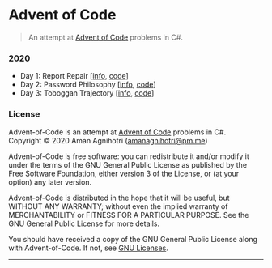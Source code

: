 # Advent of Code

> An attempt at [Advent of Code](https://adventofcode.com/) problems in C#.

### 2020

- Day 1: Report Repair [[info](https://adventofcode.com/2020/day/1), [code](/src/ReportRepair)]
- Day 2: Password Philosophy [[info](https://adventofcode.com/2020/day/2), [code](/src/PasswordPhilosophy)]
- Day 3: Toboggan Trajectory [[info](https://adventofcode.com/2020/day/3), [code](/src/TobogganTrajectory)]

### License

Advent-of-Code is an attempt at [Advent of Code](https://adventofcode.com/) problems in C#.  
Copyright © 2020  Aman Agnihotri (amanagnihotri@pm.me)

Advent-of-Code is free software: you can redistribute it and/or modify
it under the terms of the GNU General Public License as published
by the Free Software Foundation, either version 3 of the License, or
(at your option) any later version.

Advent-of-Code is distributed in the hope that it will be useful,
but WITHOUT ANY WARRANTY; without even the implied warranty of
MERCHANTABILITY or FITNESS FOR A PARTICULAR PURPOSE.  See the
GNU General Public License for more details.

You should have received a copy of the GNU General Public License
along with Advent-of-Code.  If not, see [GNU Licenses](https://www.gnu.org/licenses/).

---
